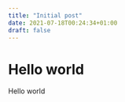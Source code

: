 ```yaml
---
title: "Initial post"
date: 2021-07-18T00:24:34+01:00
draft: false
---
```


# Hello world

Hello world
